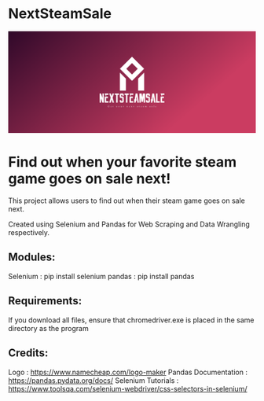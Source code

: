 # NextSteamSale

![alt text](https://github.com/ssim3/NextSteamSale/blob/master/cover.png?raw=true)


# Find out when your favorite steam game goes on sale next!

This project allows users to find out when their steam game goes on sale next.

Created using Selenium and Pandas for Web Scraping and Data Wrangling respectively.

## Modules:

Selenium : pip install selenium
pandas : pip install pandas

## Requirements:
If you download all files, ensure that chromedriver.exe is placed in the same directory as the program

## Credits:

Logo : https://www.namecheap.com/logo-maker
Pandas Documentation : https://pandas.pydata.org/docs/
Selenium Tutorials : https://www.toolsqa.com/selenium-webdriver/css-selectors-in-selenium/
